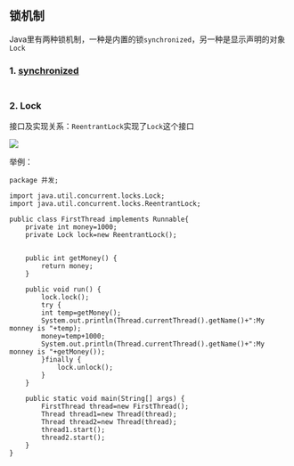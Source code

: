 ## 锁机制
Java里有两种锁机制，一种是内置的锁`synchronized`，另一种是显示声明的对象`Lock`

### 1. [synchronized](https://github.com/kanonjz/learn-java/blob/master/understanding/concurrency/synchronized%E5%85%B3%E9%94%AE%E5%AD%97.md)<br><br>

### 2. Lock
接口及实现关系：`ReentrantLock`实现了`Lock`这个接口

![](http://oyrpkn4bk.bkt.clouddn.com/Lock.JPG)

举例：
```
package 并发;

import java.util.concurrent.locks.Lock;
import java.util.concurrent.locks.ReentrantLock;

public class FirstThread implements Runnable{
	private int money=1000;
	private Lock lock=new ReentrantLock();

	
	public int getMoney() {
		return money;
	}
	
	public void run() {
		lock.lock();
		try {
		int temp=getMoney();
		System.out.println(Thread.currentThread().getName()+":My monney is "+temp);
		money=temp+1000;
		System.out.println(Thread.currentThread().getName()+":My monney is "+getMoney());
		}finally {
			lock.unlock();
		}
	}
	
	public static void main(String[] args) {
		FirstThread thread=new FirstThread();
		Thread thread1=new Thread(thread);
		Thread thread2=new Thread(thread);
		thread1.start();
		thread2.start();
	}
}
```
